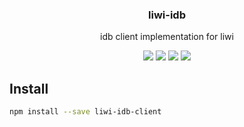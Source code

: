 <h3 align="center">
  liwi-idb
</h3>

<p align="center">
  idb client implementation for liwi
</p>

<p align="center">
  <a href="https://npmjs.org/package/liwi-idb"><img src="https://img.shields.io/npm/v/liwi-idb.svg?style=flat-square"></a>
  <a href="https://npmjs.org/package/liwi-idb"><img src="https://img.shields.io/npm/dw/liwi-idb.svg?style=flat-square"></a>
  <a href="https://npmjs.org/package/liwi-idb"><img src="https://img.shields.io/node/v/liwi-idb.svg?style=flat-square"></a>
  <a href="https://npmjs.org/package/liwi-idb"><img src="https://img.shields.io/npm/types/liwi-idb.svg?style=flat-square"></a>
</p>

## Install

```bash
npm install --save liwi-idb-client
```
